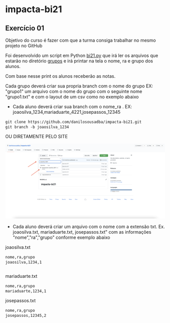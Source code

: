 # impacta-bi21

## Exercício 01

Objetivo do curso é fazer com que a turma consiga trabalhar no mesmo projeto no GitHub

Foi desenvolvido um script em Python [bi21.py](bi21.py) que irá ler os arquivos que estarão no diretório [grupos](grupos) e irá printar na tela o nome, ra e grupo dos alunos.

Com base nesse print os alunos receberão as notas.

Cada grupo deverá criar sua propria branch com o nome do grupo EX: "grupo1" um arquivo com o nome do grupo com o seguinte nome "grupo1.txt" e com o layout de um csv como no exemplo abaixo

* Cada aluno deverá criar sua branch com o nome_ra . EX: joaosilva_1234,mariaduarte_4221,josepassos_12345
```
git clone https://github.com/danilosousadba/impacta-bi21.git
git branch -b joaosilva_1234
```
OU DIRETAMENTE PELO SITE

![images](images/newbranch.png)
  
  
* Cada aluno deverá criar um arquivo com o nome com a extensão txt. Ex. joaosilva.txt, mariaduarte.txt, josepassos.txt" com as informações "nome","ra","grupo" conforme exemplo abaixo

joaosilva.txt
```
nome,ra,grupo
joaosilva,1234,1
```

```

```


mariaduarte.txt
```
nome,ra,grupo
mariaduarte,1234,1
```

josepassos.txt
```
nome,ra,grupo
josepassos,12345,2
```